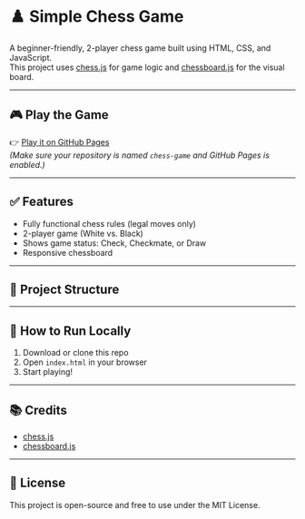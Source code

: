 # ♟️ Simple Chess Game

A beginner-friendly, 2-player chess game built using HTML, CSS, and JavaScript.  
This project uses [chess.js](https://github.com/jhlywa/chess.js) for game logic and [chessboard.js](https://github.com/oakmac/chessboardjs) for the visual board.

---

## 🎮 Play the Game

👉 [Play it on GitHub Pages](https://aneeqamohiuddin.github.io/chess-game/)  
*(Make sure your repository is named `chess-game` and GitHub Pages is enabled.)*

---

## ✅ Features

- Fully functional chess rules (legal moves only)
- 2-player game (White vs. Black)
- Shows game status: Check, Checkmate, or Draw
- Responsive chessboard

---

## 📂 Project Structure


---

## 🚀 How to Run Locally

1. Download or clone this repo
2. Open `index.html` in your browser
3. Start playing!

---

## 📚 Credits

- [chess.js](https://github.com/jhlywa/chess.js)
- [chessboard.js](https://github.com/oakmac/chessboardjs)

---

## 📌 License

This project is open-source and free to use under the MIT License.
